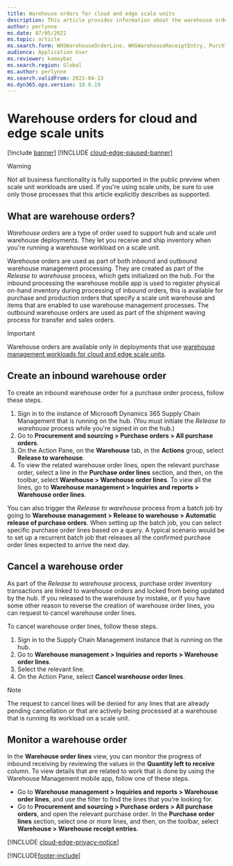 ```yaml
---
title: Warehouse orders for cloud and edge scale units
description: This article provides information about the warehouse order capability that is used as part of the warehouse scale unit workload.
author: perlynne
ms.date: 07/05/2022
ms.topic: article
ms.search.form: WHSWarehouseOrderLine, WHSWarehouseReceiptEntry, PurchTable
audience: Application User
ms.reviewer: kamaybac
ms.search.region: Global
ms.author: perlynne
ms.search.validFrom: 2021-04-13
ms.dyn365.ops.version: 10.0.19
---
```


# Warehouse orders for cloud and edge scale units

[!include [banner](../includes/banner.md)]
[!INCLUDE [cloud-edge-paused-banner](../includes/cloud-edge-paused-banner.md)]

> [!WARNING]
> Not all business functionality is fully supported in the public preview when scale unit workloads are used. If you're using scale units, be sure to use only those processes that this article explicitly describes as supported.

## What are warehouse orders?

*Warehouse orders* are a type of order used to support hub and scale unit warehouse deployments. They let you receive and ship inventory when you're running a warehouse workload on a scale unit.

Warehouse orders are used as part of both inbound and outbound warehouse management processing. They are created as part of the *Release to warehouse* process, which gets initialized on the hub.
For the inbound processing the warehouse mobile app is used to register physical on-hand inventory during processing of inbound orders, this is available for purchase and production orders that specify a scale unit warehouse and items that are enabled to use warehouse management processes.
The outbound warehouse orders are used as part of the shipment waving process  for transfer and sales orders.

> [!IMPORTANT]
> Warehouse orders are available only in deployments that use [warehouse management workloads for cloud and edge scale units](cloud-edge-workload-warehousing.md).

## Create an inbound warehouse order

To create an inbound warehouse order for a purchase order process, follow these steps.

1. Sign in to the instance of Microsoft Dynamics 365 Supply Chain Management that is running on the hub. (You must initiate the *Release to warehouse* process while you're signed in on the hub.)
1. Go to **Procurement and sourcing \> Purchase orders \> All purchase orders**.
1. On the Action Pane, on the **Warehouse** tab, in the **Actions** group, select **Release to warehouse**.
1. To view the related warehouse order lines, open the relevant purchase order, select a line in the **Purchase order lines** section, and then, on the toolbar, select **Warehouse \> Warehouse order lines**. To view all the lines, go to **Warehouse management \> Inquiries and reports \> Warehouse order lines**.

You can also trigger the *Release to warehouse* process from a batch job by going to **Warehouse management > Release to warehouse > Automatic release of purchase orders**. When setting up the batch job, you can select specific purchase order lines based on a query. A typical scenario would be to set up a recurrent batch job that releases all the confirmed purchase order lines expected to arrive the next day.

## Cancel a warehouse order

As part of the *Release to warehouse* process, purchase order inventory transactions are linked to warehouse orders and locked from being updated by the hub. If you released to the warehouse by mistake, or if you have some other reason to reverse the creation of warehouse order lines, you can request to cancel warehouse order lines.

To cancel warehouse order lines, follow these steps.

1. Sign in to the Supply Chain Management instance that is running on the hub.
1. Go to **Warehouse management \> Inquiries and reports \> Warehouse order lines**.
1. Select the relevant line.
1. On the Action Pane, select **Cancel warehouse order lines**.

> [!NOTE]
> The request to cancel lines will be denied for any lines that are already pending cancellation or that are actively being processed at a warehouse that is running its workload on a scale unit.

## Monitor a warehouse order

In the **Warehouse order lines** view, you can monitor the progress of inbound receiving by reviewing the values in the **Quantity left to receive** column. To view details that are related to work that is done by using the Warehouse Management mobile app, follow one of these steps.

- Go to **Warehouse management \> Inquiries and reports \> Warehouse order lines**, and use the filter to find the lines that you're looking for.
- Go to **Procurement and sourcing \> Purchase orders \> All purchase orders**, and open the relevant purchase order. In the **Purchase order lines** section, select one or more lines, and then, on the toolbar, select **Warehouse \> Warehouse receipt entries**.

[!INCLUDE [cloud-edge-privacy-notice](../../includes/cloud-edge-privacy-notice.md)]


[!INCLUDE[footer-include](../../includes/footer-banner.md)]

